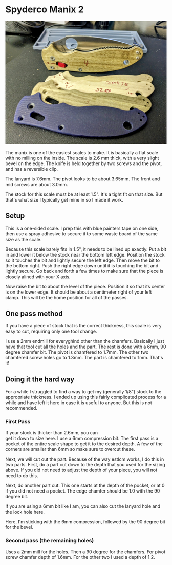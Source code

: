 # Spyderco Manix 2

![spyderco manix 2](images/manix-in-progress.jpg)

The manix is one of the easiest scales to make. It is basically a flat
scale with no milling on the inside. The scale is 2.6 mm thick, with
a very slight bevel on the edge. The knife is held together by two screws
and the pivot, and has a reversible clip.

The lanyard is 7.6mm. The pivot looks to be about 3.65mm.
The front and mid screws are about 3.0mm.

The stock for this scale must be at least 1.5". It's a tight 
fit on that size. But that's what size I typically get mine in
so I made it work.

## Setup

This is a one-sided scale. I prep this with blue painters
tape on one side, then use a spray adhesive to secure it 
to some waste board of the same size as the scale.

Because this scale barely fits in 1.5", it needs to be lined
up exactly. Put a bit in and lower it below the stock near the
bottom left edge. Position the stock so it touches the bit and 
lightly secure the left edge. Then move the bit to the 
bottom right. Push the right edge down until it is touching the
bit and lightly secure. Go back and forth a few times to make
sure that the piece is closely alined with your X axis.

Now raise the bit to about the level of the piece. Position it
so that its center is on the lower edge. It should be about a
centimeter right of your left clamp. This will be the home
position for all of the passes.

## One pass method

If you have a piece of stock that is the correct thickness, this
scale is very easy to cut, requiring only one tool change.

I use a 2mm endmill for everyghind other than the chamfers. 
Basically I just have that tool cut all the holes and the part.
The rest is done with a 6mm, 90 degree chamfer bit. The 
pivot is chamfered to 1.7mm. The other two chamfered screw
holes go to 1.3mm. The part is chamfered to 1mm. That's it!

## Doing it the hard way

For a while I struggled to find a way to get my (generally 1/8")
stock to the appropriate thickness. I ended up using this fairly
complicated process for a while and have left it here in case
it is useful to anyone. But this is not recommended.

### First Pass

If your stock is thicker than 2.6mm, you can  
get it down to size here. I use a 6mm compression bit. The first pass 
is a pocket of the entire scale shape to get it to the desired 
depth. A few of the corners are smaller than 6mm so make sure
to overcut these.

Next, we will cut out the part. Because of the way estlcm
works, I do this in two parts. First, do a part cut down to 
the depth that you used for the sizing above. If you did 
not need to adjust the depth of your piece, you will not need
to do this. 

Next, do another part cut. This one starts at the depth
of the pocket, or at 0 if you did not need a pocket.
The edge chamfer should be 1.0 with the 90 degree bit.

If you are using a 6mm bit like I am, you can also cut 
the lanyard hole and the lock hole here. 

Here, I'm sticking with the 6mm compression, followed by the
90 degree bit for the bevel.

### Second pass (the remaining holes)

Uses a 2mm mill for the holes. Then a 90 degree for the chamfers.
For pivot screw chamfer depth of 1.6mm. For the other two
I used a depth of 1.2.